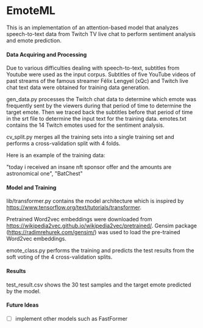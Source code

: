 # EmoteML

This is an implementation of an attention-based model that analyzes speech-to-text data from Twitch TV live chat to perform sentiment analysis and emote prediction.

#### Data Acquiring and Processing
Due to various difficulties dealing with speech-to-text, subtitles from Youtube were used as the input corpus. Subtitles of five YouTube videos of past streams of the famous streamer Félix Lengyel (xQc) and Twitch live chat text data were obtained for training data generation.

gen_data.py processes the Twitch chat data to determine which emote was frequently sent by the viewers during that period 
of time to determine the target emote. Then we traced back the subtitles before that period of time in the srt file to determine the input text for the training data.
emotes.txt contains the 14 Twitch emotes used for the sentiment analysis. 

cv_split.py merges all the training sets into a single training set and performs a cross-validation split with 4 folds.

Here is an example of the training data:

"today i received an insane nft sponsor offer and the amounts are astronomical one", "BatChest"

#### Model and Training
lib/transformer.py contains the model architecture which is inspired by https://www.tensorflow.org/text/tutorials/transformer.

Pretrained Word2vec embeddings were downloaded from https://wikipedia2vec.github.io/wikipedia2vec/pretrained/.
Gensim package (https://radimrehurek.com/gensim/) was used to load the pre-trained Word2vec embeddings.

emote_class.py performs the training and predicts the test results from the soft voting of the 4 cross-validation splits.

#### Results
test_result.csv shows the 30 test samples and the target emote predicted by the model.

#### Future Ideas
- [ ] implement other models such as FastFormer
